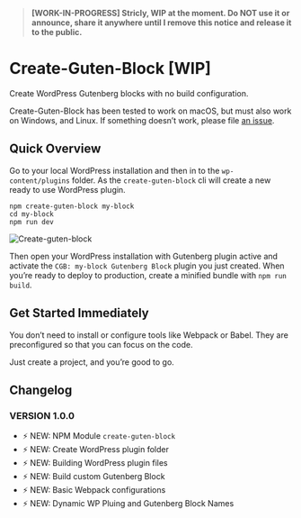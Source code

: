 
> **[WORK-IN-PROGRESS] Stricly, WIP at the moment. Do NOT use it or announce, share it anywhere until I remove this notice and release it to the public.**

# Create-Guten-Block [WIP]

Create WordPress Gutenberg blocks with no build configuration.

Create-Guten-Block has been tested to work on macOS, but must also work on Windows, and Linux.
If something doesn’t work, please file [an issue](https://github.com/ahmadawais/create-guten-block/issues/new).

## Quick Overview

Go to your local WordPress installation and then in to the `wp-content/plugins` folder. As the `create-guten-block` cli will create a new ready to use WordPress plugin.

```shell
npm create-guten-block my-block
cd my-block
npm run dev
```

![Create-guten-block](http://on.ahmda.ws/okiU/c)

Then open your WordPress installation with Gutenberg plugin active and activate the `CGB: my-block Gutenberg Block` plugin you just created.
When you’re ready to deploy to production, create a minified bundle with `npm run build`.

## Get Started Immediately

You don’t need to install or configure tools like Webpack or Babel.
They are preconfigured so that you can focus on the code.

Just create a project, and you’re good to go.

## Changelog

### VERSION 1.0.0

- ⚡️ NEW: NPM Module `create-guten-block`
- ⚡️ NEW: Create WordPress plugin folder
- ⚡️ NEW: Building WordPress plugin files
- ⚡️ NEW: Build custom Gutenberg Block
- ⚡️ NEW: Basic Webpack configurations
- ⚡️ NEW: Dynamic WP Pluing and Gutenberg Block Names